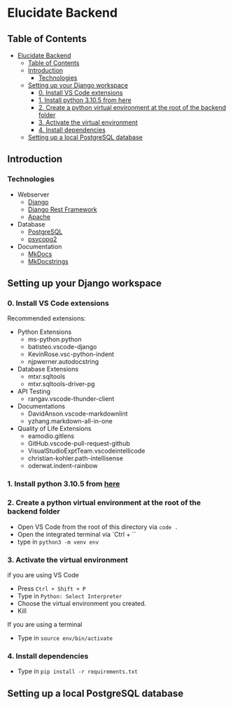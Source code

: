 # Elucidate Backend

## Table of Contents

- [Elucidate Backend](#elucidate-backend)
  - [Table of Contents](#table-of-contents)
  - [Introduction](#introduction)
    - [Technologies](#technologies)
  - [Setting up your Django workspace](#setting-up-your-django-workspace)
    - [0. Install VS Code extensions](#0-install-vs-code-extensions)
    - [1. Install python 3.10.5 from here](#1-install-python-3105-from-here)
    - [2. Create a python virtual environment at the root of the backend folder](#2-create-a-python-virtual-environment-at-the-root-of-the-backend-folder)
    - [3. Activate the virtual environment](#3-activate-the-virtual-environment)
    - [4. Install dependencies](#4-install-dependencies)
  - [Setting up a local PostgreSQL database](#setting-up-a-local-postgresql-database)

<!-- Created by https://github.com/ekalinin/github-markdown-toc -->

## Introduction

### Technologies

- Webserver
  - [Django](https://www.djangoproject.com/)
  - [Django Rest Framework](https://www.django-rest-framework.org/)
  - [Apache](https://httpd.apache.org/)
- Database
  - [PostgreSQL](https://www.postgresql.org/)
  - [psycopg2](https://www.psycopg.org/)
- Documentation
  - [MkDocs](https://www.mkdocs.org/)
  - [MkDocstrings](https://mkdocstrings.github.io/)

## Setting up your Django workspace

### 0. Install VS Code extensions

Recommended extensions:

- Python Extensions
  - ms-python.python
  - batisteo.vscode-django
  - KevinRose.vsc-python-indent
  - njpwerner.autodocstring
- Database Extensions
  - mtxr.sqltools
  - mtxr.sqltools-driver-pg
- API Testing
  - rangav.vscode-thunder-client
- Documentations
  - DavidAnson.vscode-markdownlint
  - yzhang.markdown-all-in-one
- Quality of Life Extensions
  - eamodio.gitlens
  - GitHub.vscode-pull-request-github
  - VisualStudioExptTeam.vscodeintellicode
  - christian-kohler.path-intellisense
  - oderwat.indent-rainbow

### 1. Install python 3.10.5 from [here](https://www.python.org/downloads/release/python-3105/)

### 2. Create a python virtual environment at the root of the backend folder

- Open VS Code from the root of this directory via `code .`
- Open the integrated terminal via `Ctrl + \``
- type in `python3 -m venv env`

### 3. Activate the virtual environment

if you are using VS Code

- Press `Ctrl + Shift + P`
- Type in `Python: Select Interpreter`
- Choose the virtual environment you created.
- Kill

If you are using a terminal

- Type in `source env/bin/activate`

### 4. Install dependencies

- Type in `pip install -r requirements.txt`

## Setting up a local PostgreSQL database

